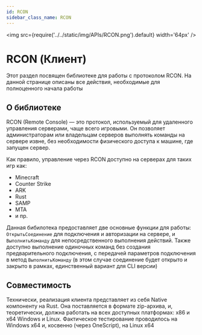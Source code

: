 ```yaml
---
id: RCON
sidebar_class_name: RCON
---
```


<img src={require('../../static/img/APIs/RCON.png').default} width='64px' />

# RCON (Клиент)

Этот раздел посвящен библиотеке для работы с протоколом RCON. На данной странице описаны все действия, необходимые для полноценного начала работы

## О библиотеке

RCON (Remote Console) — это протокол, используемый для удаленного управления серверами, чаще всего игровыми. Он позволяет администраторам или владельцам серверов выполнять команды на сервере извне, без необходимости физического доступа к машине, где запущен сервер.

Как правило, управление через RCON доступно на серверах для таких игр как:
 - Minecraft
 - Counter Strike
 - ARK
 - Rust
 - SAMP
 - MTA
 - и пр.

Данная бибилотека предоставляет две основные функции для работы: `ОткрытьСоединение` для подключения и авторизации на сервере, и `ВыполнитьКоманду` для непосредственного выполнения действий. Также доступно выполнение одиночных команд без создания предварительного подключения, с передачей параметров подключения в метод `ВыполнитьКоманду` (в этом случае соединение будет открыто и закрыто в рамках, единственный вариант для CLI версии)


## Совместимость

Технически, реализация клиента представляет из себя Native компоненту на Rust. Она поставляется в формате zip-архива, и, теоретически, должна работать на всех доступных платформах: x86 и x64 Windows и Linux. Фактическое тестирование проводилось на Windows x64 и, косвенно (через OneScript), на Linux x64